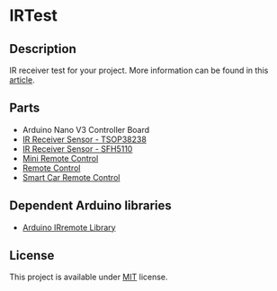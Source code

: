 # IRTest

## Description

IR receiver test for your project. More information can be found in this [article](http://www.schrenk.hu/2016/03/31/IRTest/).

## Parts

* Arduino Nano V3 Controller Board
* [IR Receiver Sensor - TSOP38238](https://www.adafruit.com/product/157)
* [IR Receiver Sensor - SFH5110](http://arwill.hu/termekek/optotechnika-kijelzes/infra-vevok/sfh5110-infra-vevo-666176/)
* [Mini Remote Control](https://www.adafruit.com/product/389)
* [Remote Control](http://shop.tavir.hu/product_info.php/kiegeszito-aprosagok-taviranyito-gomb-p-78)
* [Smart Car Remote Control](http://eud.dx.com/product/17-key-ir-remote-control-for-smart-car-black-1-x-ag10-844173930#.VvzyC2h96Uk)

## Dependent Arduino libraries

* [Arduino IRremote Library](http://z3t0.github.io/Arduino-IRremote/)

## License

This project is available under [MIT](http://choosealicense.com/licenses/mit/) license.